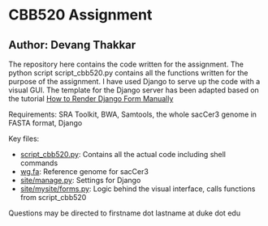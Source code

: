 # CBB520 Assignment
## Author: Devang Thakkar

The repository here contains the code written for the assignment. The python script script_cbb520.py contains all the functions written for the purpose of the assignment. I have used Django to serve up the code with a visual GUI. The template for the Django server has been adapted based on  the tutorial [How to Render Django Form Manually](https://simpleisbetterthancomplex.com/article/2017/08/19/how-to-render-django-form-manually.html)

Requirements: SRA Toolkit, BWA, Samtools, the whole sacCer3 genome in FASTA format, Django

Key files:
 - [script_cbb520.py](https://github.com/DevangThakkar/Calling_SNPs_Indels/blob/master/script_cbb520.py): Contains all the actual code including shell commands
 - [wg.fa](https://github.com/DevangThakkar/Calling_SNPs_Indels/blob/master/wg.fa): Reference genome for sacCer3
 - [site/manage.py](https://github.com/DevangThakkar/Calling_SNPs_Indels/blob/master/site/manage.py): Settings for Django
 - [site/mysite/forms.py](https://github.com/DevangThakkar/Calling_SNPs_Indels/blob/master/site/mysite/forms.py): Logic behind the visual interface, calls functions from script_cbb520

Questions may be directed to firstname dot lastname at duke dot edu
